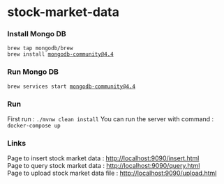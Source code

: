 # stock-market-data

### Install Mongo DB 
<code>brew tap mongodb/brew</code><br/>
<code>brew install mongodb-community@4.4</code><br/>

### Run Mongo DB
<code>brew services start mongodb-community@4.4</code><br/>

### Run 
First run : <code>./mvnw clean install</code>
You can run the server with command : <code>docker-compose up</code>

### Links

Page to insert stock market data : <a href="http://localhost:9090/insert.html">http://localhost:9090/insert.html</a> <br/>
Page to query stock market data : <a href="http://localhost:9090/query.html">http://localhost:9090/query.html</a> <br/>
Page to upload stock market data file : <a href="http://localhost:9090/upload.html">http://localhost:9090/upload.html</a> <br/>
